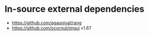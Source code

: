 In-source external dependencies
====================

- https://github.com/agauniyal/rang
- https://github.com/ocornut/imgui v1.67
